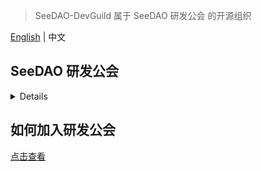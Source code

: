 > SeeDAO-DevGuild 属于 SeeDAO 研发公会 的开源组织

[English](https://github.com/SeeDAO-DevGuild/.github/blob/main/profile/README.md) | 中文

## SeeDAO 研发公会
<details> 

SeeDAO 研发公会是一个开发者探索、融入、创建Web3生态的去中心化社区，以 DAO 的协作模式进行 Web3 技术学习、交流、分享和项目协作孵化等。

</details>

## 如何加入研发公会
[点击查看](https://seedao.notion.site/Onboarding-1acdd93af0824f4d87551dcf75fe3790?pvs=4)